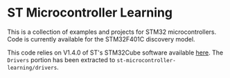 # ST Microcontroller Learning

This is a collection of examples and projects for STM32 microcontrollers. Code is currently available for the STM32F401C discovery model.

This code relies on V1.4.0 of ST's STM32Cube software available [here](http://www.st.com/web/catalog/tools/FM147/CL1794/SC961/SS1743/LN1897/PF259243).  The `Drivers` portion has been extracted to `st-microcontroller-learning/drivers`.